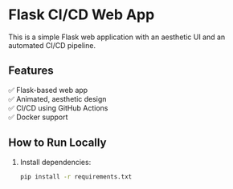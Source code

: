 # Flask CI/CD Web App

This is a simple Flask web application with an aesthetic UI and an automated CI/CD pipeline.

## Features
✅ Flask-based web app  
✅ Animated, aesthetic design  
✅ CI/CD using GitHub Actions  
✅ Docker support  

## How to Run Locally
1. Install dependencies:
   ```sh
   pip install -r requirements.txt
